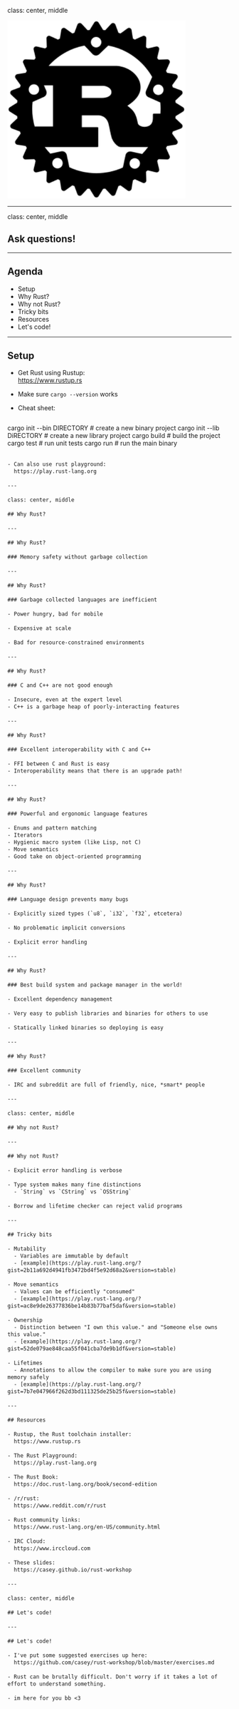 class: center, middle

<img src="img/rust-logo.svg" height="400px">

---

class: center, middle

## Ask questions!

---

## Agenda

- Setup
- Why Rust?
- Why not Rust?
- Tricky bits
- Resources
- Let's code!

---

## Setup

- Get Rust using Rustup:  
  https://www.rustup.rs

- Make sure `cargo --version` works

- Cheat sheet:
  ```
cargo init --bin DIRECTORY   # create a new binary project
cargo init --lib DiRECTORY   # create a new library project
cargo build                  # build the project
cargo test                   # run unit tests
cargo run                    # run the main binary
```

- Can also use rust playground:  
  https://play.rust-lang.org

---

class: center, middle

## Why Rust?

---

## Why Rust?

### Memory safety without garbage collection

---

## Why Rust?

### Garbage collected languages are inefficient

- Power hungry, bad for mobile

- Expensive at scale

- Bad for resource-constrained environments

---

## Why Rust?

### C and C++ are not good enough

- Insecure, even at the expert level
- C++ is a garbage heap of poorly-interacting features

---

## Why Rust?

### Excellent interoperability with C and C++

- FFI between C and Rust is easy
- Interoperability means that there is an upgrade path!

---

## Why Rust?

### Powerful and ergonomic language features

- Enums and pattern matching
- Iterators
- Hygienic macro system (like Lisp, not C)
- Move semantics
- Good take on object-oriented programming

---

## Why Rust?

### Language design prevents many bugs

- Explicitly sized types (`u8`, `i32`, `f32`, etcetera)

- No problematic implicit conversions

- Explicit error handling

---

## Why Rust?

### Best build system and package manager in the world!

- Excellent dependency management

- Very easy to publish libraries and binaries for others to use

- Statically linked binaries so deploying is easy

---

## Why Rust?

### Excellent community

- IRC and subreddit are full of friendly, nice, *smart* people

---

class: center, middle

## Why not Rust?

---

## Why not Rust?

- Explicit error handling is verbose

- Type system makes many fine distinctions
  - `String` vs `CString` vs `OSString`

- Borrow and lifetime checker can reject valid programs

---

## Tricky bits

- Mutability
  - Variables are immutable by default
  - [example](https://play.rust-lang.org/?gist=2b11a692d4941fb3472bd4f5e92d68a2&version=stable)

- Move semantics  
  - Values can be efficiently "consumed"
  - [example](https://play.rust-lang.org/?gist=ac8e9de26377836be14b83b77baf5daf&version=stable)

- Ownership  
  - Distinction between "I own this value." and "Someone else owns this value."
  - [example](https://play.rust-lang.org/?gist=52de079ae848caa55f041cba7de9b1df&version=stable)

- Lifetimes
  - Annotations to allow the compiler to make sure you are using memory safely
  - [example](https://play.rust-lang.org/?gist=7b7e047966f262d3bd111325de25b25f&version=stable)

---

## Resources

- Rustup, the Rust toolchain installer:  
  https://www.rustup.rs

- The Rust Playground:  
  https://play.rust-lang.org

- The Rust Book:  
  https://doc.rust-lang.org/book/second-edition

- /r/rust:  
  https://www.reddit.com/r/rust

- Rust community links:  
  https://www.rust-lang.org/en-US/community.html

- IRC Cloud:  
  https://www.irccloud.com

- These slides:  
  https://casey.github.io/rust-workshop

---

class: center, middle

## Let's code!

---

## Let's code!

- I've put some suggested exercises up here:  
  https://github.com/casey/rust-workshop/blob/master/exercises.md

- Rust can be brutally difficult. Don't worry if it takes a lot of effort to understand something.

- im here for you bb <3
